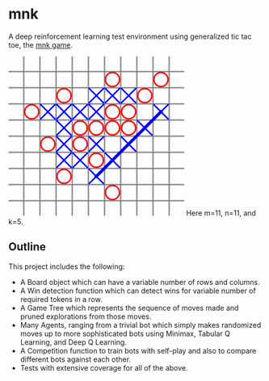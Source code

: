 # mnk
A deep reinforcement learning test environment using generalized tic tac toe, the [mnk game](https://en.wikipedia.org/wiki/M,n,k-game).

![mnk](/mnk.png)
Here m=11, n=11, and k=5.

## Outline
This project includes the following:
- A Board object which can have a variable number of rows and columns.
- A Win detection function which can detect wins for variable number of required tokens in a row.
- A Game Tree which represents the sequence of moves made and pruned explorations from those moves.
- Many Agents, ranging from a trivial bot which simply makes randomized moves up to more sophisticated bots using Minimax, Tabular Q Learning, and Deep Q Learning.
- A Competition function to train bots with self-play and also to compare different bots against each other.
- Tests with extensive coverage for all of the above.


